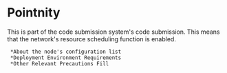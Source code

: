 # Pointnity
This is part of the code submission system's code submission. This means that the network's resource scheduling function is enabled.
```
 *About the node's configuration list 
 *Deployment Environment Requirements 
 *Other Relevant Precautions Fill
```
